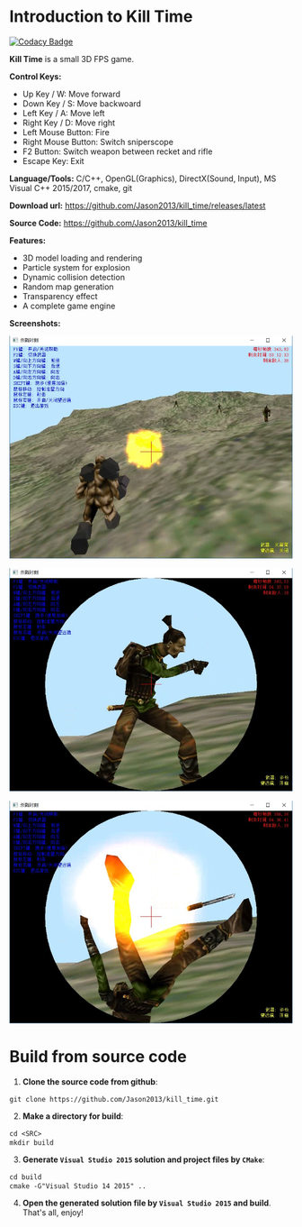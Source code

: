 # Introduction to Kill Time

[![Codacy Badge](https://api.codacy.com/project/badge/Grade/14567ea5c7e44c34a64d2aa3bf6f7611)](https://www.codacy.com/app/Jason2013/kill_time?utm_source=github.com&amp;utm_medium=referral&amp;utm_content=Jason2013/kill_time&amp;utm_campaign=Badge_Grade)

**Kill Time** is a small 3D FPS game.

**Control Keys:**

+ Up Key / W: Move forward
+ Down Key / S: Move backwoard
+ Left Key / A: Move left
+ Right Key / D: Move right
+ Left Mouse Button: Fire
+ Right Mouse Button: Switch sniperscope
+ F2 Button: Switch weapon between recket and rifle
+ Escape Key: Exit

**Language/Tools:** C/C++, OpenGL(Graphics), DirectX(Sound, Input), MS Visual C++ 2015/2017, cmake, git

**Download url:** https://github.com/Jason2013/kill_time/releases/latest

**Source Code:** https://github.com/Jason2013/kill_time

**Features:**
+	3D model loading and rendering
+	Particle system for explosion
+	Dynamic collision detection
+	Random map generation
+	Transparency effect
+	A complete game engine

**Screenshots:**

![Screen Shot 1](https://github.com/Jason2013/kill_time/blob/master/docs/attack0.png)

![Screen Shot 2](https://github.com/Jason2013/kill_time/blob/master/docs/attack1.png)

![Screen Shot 3](https://github.com/Jason2013/kill_time/blob/master/docs/attack2.png)

# Build from source code

1. **Clone the source code from github**:

```
git clone https://github.com/Jason2013/kill_time.git
```

2. **Make a directory for build**: 

```
cd <SRC>
mkdir build
```

3. **Generate `Visual Studio 2015` solution and project files by `CMake`**:

```
cd build
cmake -G"Visual Studio 14 2015" ..
```

4. **Open the generated solution file by `Visual Studio 2015` and build**. That's all, enjoy!
